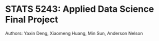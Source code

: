 # STATS 5243: Applied Data Science Final Project 

Authors: Yaxin Deng, Xiaomeng Huang, Min Sun, Anderson Nelson 
